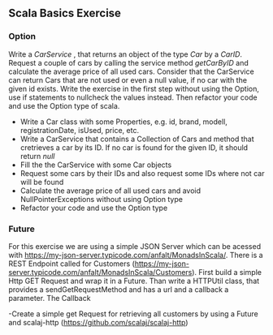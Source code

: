 ## Scala Basics Exercise


### Option

Write a _CarService_ , that returns an object of the type _Car_ by a _CarID_.
Request a couple of cars by calling the service method _getCarByID_ and calculate the average price of all used cars.
Consider that the CarService can return Cars that are not used or even a null value, if no car with the given id exists.
Write the exercise in the first step without using the Option, use if statements to nullcheck the values instead.
Then refactor your code and use the Option type of scala.
 - Write a Car class with some Properties, e.g. id, brand, modell, registrationDate, isUsed, price, etc.
 - Write a CarService that contains a Collection of Cars and method that cretrieves a car by its ID. If no car is found for the                given ID, it should return _null_
 - Fill the the CarService with some Car objects 
 - Request some cars by their IDs and also request some IDs where not car will be found
 - Calculate the average price of all used cars and avoid NullPointerExceptions without using Option type 
 - Refactor your code and use the Option type 
   
### Future
For this exercise we are using a simple JSON Server which can be acessed with https://my-json-server.typicode.com/anfalt/MonadsInScala/. There is a REST Endpoint called for Customers (https://my-json-server.typicode.com/anfalt/MonadsInScala/Customers).
First build a simple Http GET Request and wrap it in a Future. Than write a HTTPUtil class, that provides a sendGetRequestMethod and has a url and a callback a parameter. The Callback  

-Create a simple get Request for retrieving all customers by using a Future and scalaj-http (https://github.com/scalaj/scalaj-http)  

